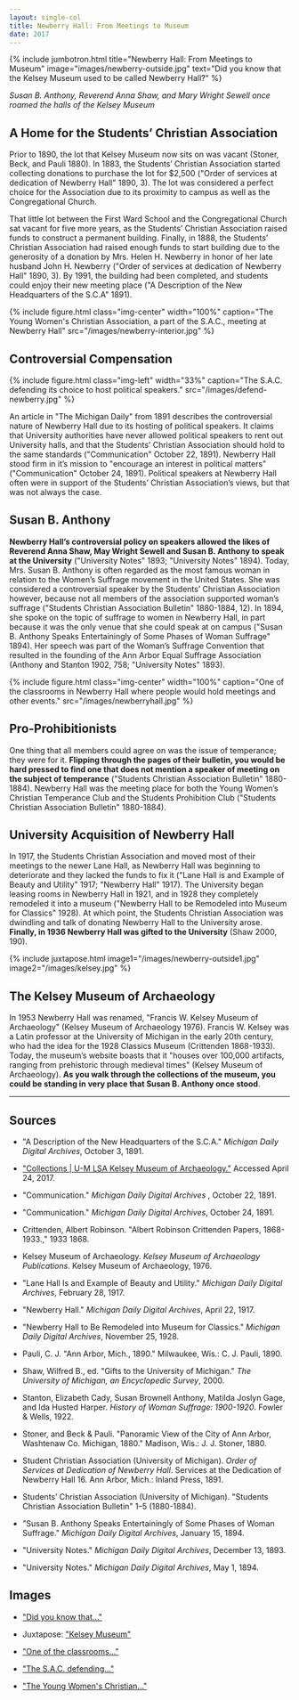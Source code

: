 ```yaml
---
layout: single-col
title: Newberry Hall: From Meetings to Museum
date: 2017
---
```

{% include jumbotron.html
title="Newberry Hall: From Meetings to Museum"
image="images/newberry-outside.jpg"
text="Did you know that the Kelsey Museum used to be called Newberry Hall?" %}

_Susan B. Anthony, Reverend Anna Shaw, and Mary Wright Sewell once roamed the halls of the Kelsey Museum_

## A Home for the Students’ Christian Association

Prior to 1890, the lot that Kelsey Museum now sits on was vacant (Stoner, Beck, and Pauli 1880). In 1883, the Students’ Christian Association started collecting donations to purchase the lot for $2,500 ("Order of services at dedication of Newberry Hall" 1890, 3). The lot was considered a perfect choice for the Association due to its proximity to campus as well as the Congregational Church.

That little lot between the First Ward School and the Congregational Church sat vacant for five more years, as the Students’ Christian Association raised funds to construct a permanent building. Finally, in 1888, the Students’ Christian Association had raised enough funds to start building due to the generosity of a donation by Mrs. Helen H. Newberry in honor of her late husband John H. Newberry ("Order of services at dedication of Newberry Hall" 1890, 3). By 1991, the building had been completed, and students could enjoy their new meeting place ("A Description of the New Headquarters of the S.C.A" 1891).

{% include figure.html class="img-center" width="100%" caption="The Young Women's Christian Association, a part of the S.A.C., meeting at Newberry Hall" src="/images/newberry-interior.jpg" %}

## Controversial Compensation

{% include figure.html class="img-left" width="33%" caption="The S.A.C. defending its choice to host political speakers." src="/images/defend-newberry.jpg" %}

An article in "The Michigan Daily" from 1891 describes the controversial nature of Newberry Hall due to its hosting of political speakers. It claims that University authorities have never allowed political speakers to rent out University halls, and that the Students’ Christian Association should hold to the same standards ("Communication" October 22, 1891). Newberry Hall stood firm in it’s mission to "encourage an interest in political matters" ("Communication" October 24, 1891). Political speakers at Newberry Hall often were in support of the Students’ Christian Association’s views, but that was not always the case.

## Susan B. Anthony

**Newberry Hall’s controversial policy on speakers allowed the likes of Reverend Anna Shaw, May Wright Sewell and Susan B. Anthony to speak at the University** ("University Notes" 1893; "University Notes" 1894). Today, Mrs. Susan B. Anthony is often regarded as the most famous woman in relation to the Women’s Suffrage movement in the United States. She was considered a controversial speaker by the Students’ Christian Association however, because not all members of the association supported woman’s suffrage ("Students Christian Association Bulletin" 1880-1884, 12). In 1894, she spoke on the topic of suffrage to women in Newberry Hall, in part because it was the only venue that she could speak at on campus ("Susan B. Anthony Speaks Entertainingly of Some Phases of Woman Suffrage" 1894). Her speech was part of the Woman’s Suffrage Convention that resulted in the founding of the Ann Arbor Equal Suffrage Association (Anthony and Stanton 1902, 758; "University Notes" 1893).

{% include figure.html class="img-center" width="100%" caption="One of the classrooms in Newberry Hall where people would hold meetings and other events." src="/images/newberryhall.jpg" %}

## Pro-Prohibitionists

One thing that all members could agree on was the issue of temperance; they were for it. **Flipping through the pages of their bulletin, you would be hard pressed to find one that does not mention a speaker of meeting on the subject of temperance** ("Students Christian Association Bulletin" 1880-1884). Newberry Hall was the meeting place for both the Young Women’s Christian Temperance Club and the Students Prohibition Club ("Students Christian Association Bulletin" 1880-1884).

## University Acquisition of Newberry Hall

In 1917, the Students Christian Association and moved most of their meetings to the newer Lane Hall, as Newberry Hall was beginning to deteriorate and they lacked the funds to fix it ("Lane Hall is and Example of Beauty and Utility" 1917; "Newberry Hall" 1917). The University began leasing rooms in Newberry Hall in 1921, and in 1928 they completely remodeled it into a museum ("Newberry Hall to be Remodeled into Museum for Classics" 1928). At which point, the Students Christian Association was dwindling and talk of donating Newberry Hall to the University arose. **Finally, in 1936 Newberry Hall was gifted to the University** (Shaw 2000, 190).

{% include juxtapose.html image1="/images/newberry-outside1.jpg" image2="/images/kelsey.jpg" %}

## The Kelsey Museum of Archaeology

In 1953 Newberry Hall was renamed, "Francis W. Kelsey Museum of Archaeology" (Kelsey Museum of Archaeology 1976). Francis W. Kelsey was a Latin professor at the University of Michigan in the early 20th century, who had the idea for the 1928 Classics Museum (Crittenden 1868-1933). Today, the museum’s website boasts that it "houses over 100,000 artifacts, ranging from prehistoric through medieval times" (Kelsey Museum of Archaeology). **As you walk through the collections of the museum, you could be standing in very place that Susan B. Anthony once stood**.

-----

## Sources


- "A Description of the New Headquarters of the S.C.A." _Michigan Daily Digital Archives_, October 3, 1891.

- ["Collections | U-M LSA Kelsey Museum of Archaeology."](https://lsa.umich.edu/kelsey/collections.html) Accessed April 24, 2017.

- "Communication." _Michigan Daily Digital Archives_ , October 22, 1891.

- "Communication." _Michigan Daily Digital Archives_, October 24, 1891.

- Crittenden, Albert Robinson. "Albert Robinson Crittenden Papers, 1868-1933.," 1933 1868.

- Kelsey Museum of Archaeology. _Kelsey Museum of Archaeology Publications_. Kelsey Museum of Archaeology, 1976.

- "Lane Hall Is and Example of Beauty and Utility." _Michigan Daily Digital Archives_, February 28, 1917.

- "Newberry Hall." _Michigan Daily Digital Archives_, April 22, 1917.

- "Newberry Hall to Be Remodeled into Museum for Classics." _Michigan Daily Digital Archives_, November 25, 1928.

- Pauli, C. J. "Ann Arbor, Mich., 1890." Milwaukee, Wis.: C. J. Pauli, 1890.

- Shaw, Wilfred B., ed. "Gifts to the University of Michigan." _The University of Michigan, an Encyclopedic Survey_, 2000.

- Stanton, Elizabeth Cady, Susan Brownell Anthony, Matilda Joslyn Gage, and Ida Husted Harper. _History of Woman Suffrage: 1900-1920_. Fowler & Wells, 1922.

- Stoner, and Beck & Pauli. "Panoramic View of the City of Ann Arbor, Washtenaw Co. Michigan, 1880." Madison, Wis.: J. J. Stoner, 1880.

- Student Christian Association (University of Michigan). _Order of Services at Dedication of Newberry Hall_. Services at the Dedication of Newberry Hall 16. Ann Arbor, Mich.: Inland Press, 1891.

- Students’ Christian Association (University of Michigan). "Students Christian Association Bulletin" 1–5 (1880-1884).

- "Susan B. Anthony Speaks Entertainingly of Some Phases of Woman Suffrage." _Michigan Daily Digital Archives_, January 15, 1894.

- "University Notes." _Michigan Daily Digital Archives_, December 13, 1893.

- "University Notes." _Michigan Daily Digital Archives_, May 1, 1894.

## Images

- ["Did you know that..."](https://quod.lib.umich.edu/b/bhl/x-hs4401/HS4401?from=index;lasttype=boolean;lastview=thumbnail;med=1;resnum=5;size=20;sort=relevance;start=1;view=entry;rgn1=ic_all;q1=newberry+;evl=undefined)

- Juxtapose: ["Kelsey Museum"](https://quod.lib.umich.edu/b/bhl/x-hs4401/HS4401?from=index;lasttype=boolean;lastview=thumbnail;med=1;resnum=5;size=20;sort=relevance;start=1;view=entry;rgn1=ic_all;q1=newberry+;evl=undefined)

- ["One of the classrooms..."](https://quod.lib.umich.edu/b/bhl/x-bl003669/BL003669?from=index;lasttype=boolean;lastview=thumbnail;med=1;resnum=49;size=20;sort=relevance;start=41;subview=detail;view=entry;rgn1=ic_all;q1=christian)

- ["The S.A.C. defending..."](https://digital.bentley.umich.edu/midaily/mdp.39015071730704/92)

- ["The Young Women's Christian..."](http://quod.lib.umich.edu/b/bhl/x-bl003669/bl003669)
